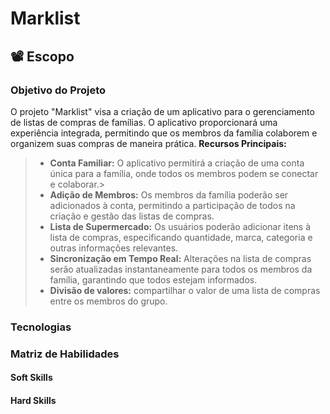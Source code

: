 # Marklist

## 📽️ Escopo

### Objetivo do Projeto
O projeto "Marklist" visa a criação de um aplicativo para o gerenciamento de listas de compras de famílias. O aplicativo proporcionará uma experiência integrada, permitindo que os membros da família colaborem e organizem suas compras de maneira prática. 
**Recursos Principais:**
> * **Conta Familiar:** O aplicativo permitirá a criação de uma conta única para a família, onde todos os membros podem se conectar e colaborar.>
> * **Adição de Membros:** Os membros da família poderão ser adicionados à conta, permitindo a participação de todos na criação e gestão das listas de compras.
> * **Lista de Supermercado:** Os usuários poderão adicionar itens à lista de compras, especificando quantidade, marca, categoria e outras informações relevantes.
> * **Sincronização em Tempo Real:** Alterações na lista de compras serão atualizadas instantaneamente para todos os membros da família, garantindo que todos estejam informados.
> * **Divisão de valores:** compartilhar o valor de uma lista de compras entre os membros do grupo.


### Tecnologias

### Matriz de Habilidades

#### Soft Skills

#### Hard Skills

